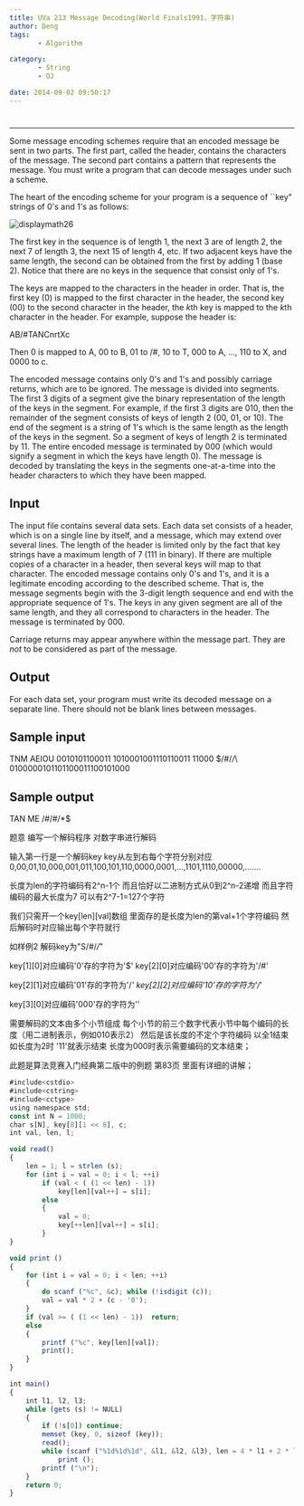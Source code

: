 ```yaml
---
title: UVa 213 Message Decoding(World Finals1991，字符串)
author: Deng
tags: 
       - Algorithm

category: 
       - String
       - OJ

date: 2014-09-02 09:50:17
---
```

#

****

Some message encoding schemes require that an encoded message be sent in two parts. The first part, called the header, contains the characters of the message. The second part contains a pattern that represents the message. You must write a program that can decode messages under such a scheme.

The heart of the encoding scheme for your program is a sequence of ``key" strings of 0's and 1's as follows:

![displaymath26](../images/dge.org-external-2-213img1.gif.png)

The first key in the sequence is of length 1, the next 3 are of length 2, the next 7 of length 3, the next 15 of length 4, etc. If two adjacent keys have the same length, the second can be obtained from the first by adding 1 (base 2). Notice that there are no keys in the sequence that consist only of 1's.

The keys are mapped to the characters in the header in order. That is, the first key (0) is mapped to the first character in the header, the second key (00) to the second character in the header, the *k*th key is mapped to the *k*th character in the header. For example, suppose the header is:

AB/#TANCnrtXc

Then 0 is mapped to A, 00 to B, 01 to /#, 10 to T, 000 to A, ..., 110 to X, and 0000 to c.

The encoded message contains only 0's and 1's and possibly carriage returns, which are to be ignored. The message is divided into segments. The first 3 digits of a segment give the binary representation of the length of the keys in the segment. For example, if the first 3 digits are 010, then the remainder of the segment consists of keys of length 2 (00, 01, or 10). The end of the segment is a string of 1's which is the same length as the length of the keys in the segment. So a segment of keys of length 2 is terminated by 11. The entire encoded message is terminated by 000 (which would signify a segment in which the keys have length 0). The message is decoded by translating the keys in the segments one-at-a-time into the header characters to which they have been mapped.

## Input

The input file contains several data sets. Each data set consists of a header, which is on a single line by itself, and a message, which may extend over several lines. The length of the header is limited only by the fact that key strings have a maximum length of 7 (111 in binary). If there are multiple copies of a character in a header, then several keys will map to that character. The encoded message contains only 0's and 1's, and it is a legitimate encoding according to the described scheme. That is, the message segments begin with the 3-digit length sequence and end with the appropriate sequence of 1's. The keys in any given segment are all of the same length, and they all correspond to characters in the header. The message is terminated by 000.

Carriage returns may appear anywhere within the message part. They are *not* to be considered as part of the message.

## Output

For each data set, your program must write its decoded message on a separate line. There should not be blank lines between messages.

## Sample input

TNM AEIOU 0010101100011 1010001001110110011 11000 $/#/*/*\ 0100000101101100011100101000

## Sample output

TAN ME /#/#/*\$

题意 编写一个解码程序 对数字串进行解码

输入第一行是一个解码key key从左到右每个字符分别对应0,00,01,10,000,001,011,100,101,110,0000,0001,...,1101,1110,00000,.......

长度为len的字符编码有2^n-1个 而且恰好以二进制方式从0到2^n-2递增 而且字符编码的最大长度为7 可以有2^7-1=127个字符

我们只需开一个key[len][val]数组 里面存的是长度为len的第val+1个字符编码 然后解码时对应输出每个字符就行

如样例2 解码key为"S/#/*/*\"

key[1][0]对应编码'0'存的字符为'$' key[2][0]对应编码'00'存的字符为'/#'

key[2][1]对应编码'01'存的字符为'/*' key[2][2]对应编码'10'存的字符为'/*'

key[3][0]对应编码'000'存的字符为'\'

需要解码的文本由多个小节组成 每个小节的前三个数字代表小节中每个编码的长度（用二进制表示，例如010表示2） 然后是该长度的不定个字符编码 以全1结束 如长度为2时 '11'就表示结束 长度为000时表示需要编码的文本结束；

此题是算法竞赛入门经典第二版中的例题 第83页 里面有详细的讲解；

```js 
#include<cstdio>
#include<cstring>
#include<cctype>
using namespace std;
const int N = 1000;
char s[N], key[8][1 << 8], c;
int val, len, l;

void read()
{
    len = 1; l = strlen (s);
    for (int i = val = 0; i < l; ++i)
        if (val < ( (1 << len) - 1)) 
            key[len][val++] = s[i];
        else
        {
            val = 0;
            key[++len][val++] = s[i];
        }
}

void print ()
{
    for (int i = val = 0; i < len; ++i)
    {
        do scanf ("%c", &c); while (!isdigit (c));
        val = val * 2 + (c - '0');
    }
    if (val >= ( (1 << len) - 1))  return;
    else
    {
        printf ("%c", key[len][val]);
        print();
    }
}

int main()
{
    int l1, l2, l3;
    while (gets (s) != NULL)
    {
        if (!s[0]) continue;
        memset (key, 0, sizeof (key));
        read();
        while (scanf ("%1d%1d%1d", &l1, &l2, &l3), len = 4 * l1 + 2 * l2 + l3)
            print ();
        printf ("\n");
    }
    return 0;
}
```